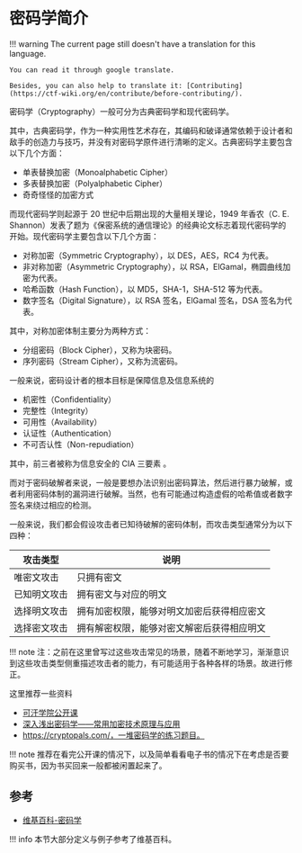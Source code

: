 # 密码学简介
!!! warning
    The current page still doesn't have a translation for this language.

    You can read it through google translate.

    Besides, you can also help to translate it: [Contributing](https://ctf-wiki.org/en/contribute/before-contributing/). 



密码学（Cryptography）一般可分为古典密码学和现代密码学。

其中，古典密码学，作为一种实用性艺术存在，其编码和破译通常依赖于设计者和敌手的创造力与技巧，并没有对密码学原件进行清晰的定义。古典密码学主要包含以下几个方面：

- 单表替换加密（Monoalphabetic Cipher）
- 多表替换加密（Polyalphabetic Cipher）
- 奇奇怪怪的加密方式

而现代密码学则起源于 20 世纪中后期出现的大量相关理论，1949 年香农（C. E. Shannon）发表了题为《保密系统的通信理论》的经典论文标志着现代密码学的开始。现代密码学主要包含以下几个方面：

- 对称加密（Symmetric Cryptography），以 DES，AES，RC4 为代表。
- 非对称加密（Asymmetric Cryptography），以 RSA，ElGamal，椭圆曲线加密为代表。
- 哈希函数（Hash Function），以 MD5，SHA-1，SHA-512 等为代表。
- 数字签名（Digital Signature），以 RSA 签名，ElGamal 签名，DSA 签名为代表。

其中，对称加密体制主要分为两种方式：

- 分组密码（Block Cipher），又称为块密码。
- 序列密码（Stream Cipher），又称为流密码。

一般来说，密码设计者的根本目标是保障信息及信息系统的

- 机密性（Confidentiality）
- 完整性（Integrity）
- 可用性（Availability）
- 认证性（Authentication）
- 不可否认性（Non-repudiation）

其中，前三者被称为信息安全的 CIA 三要素 。

而对于密码破解者来说，一般是要想办法识别出密码算法，然后进行暴力破解，或者利用密码体制的漏洞进行破解。当然，也有可能通过构造虚假的哈希值或者数字签名来绕过相应的检测。

一般来说，我们都会假设攻击者已知待破解的密码体制，而攻击类型通常分为以下四种：

| 攻击类型     | 说明                                       |
| ------------ | ------------------------------------------ |
| 唯密文攻击   | 只拥有密文                                 |
| 已知明文攻击 | 拥有密文与对应的明文                       |
| 选择明文攻击 | 拥有加密权限，能够对明文加密后获得相应密文 |
| 选择密文攻击 | 拥有解密权限，能够对密文解密后获得相应明文 |

!!! note 
    注：之前在这里曾写过这些攻击常见的场景，随着不断地学习，渐渐意识到这些攻击类型侧重描述攻击者的能力，有可能适用于各种各样的场景。故进行修正。

这里推荐一些资料

- [可汗学院公开课](http://open.163.com/special/Khan/moderncryptography.html)
- [深入浅出密码学——常用加密技术原理与应用](https://github.com/yuankeyang/python/blob/master/%E3%80%8A%E6%B7%B1%E5%85%A5%E6%B5%85%E5%87%BA%E5%AF%86%E7%A0%81%E5%AD%A6%E2%80%94%E2%80%94%E5%B8%B8%E7%94%A8%E5%8A%A0%E5%AF%86%E6%8A%80%E6%9C%AF%E5%8E%9F%E7%90%86%E4%B8%8E%E5%BA%94%E7%94%A8%E3%80%8B.pdf)
- https://cryptopals.com/，一堆密码学的练习题目。

!!! note
    推荐在看完公开课的情况下，以及简单看看电子书的情况下在考虑是否要购买书，因为书买回来一般都被闲置起来了。

## 参考

- [维基百科-密码学](https://zh.wikipedia.org/wiki/%E5%AF%86%E7%A0%81%E5%AD%A6)

!!! info
    本节大部分定义与例子参考了维基百科。